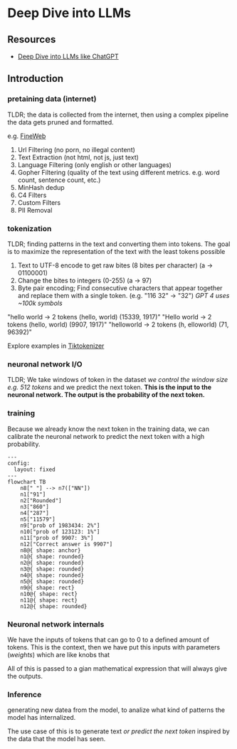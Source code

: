 # Deep Dive into LLMs

## Resources
- [Deep Dive into LLMs like ChatGPT](https://www.youtube.com/watch?v=7xTGNNLPyMI&list=WL)


## Introduction

### pretaining data (internet)

TLDR; the data is collected from the internet, then using a complex pipeline the data gets pruned and formatted.

e.g. [FineWeb](https://www.youtube.com/redirect?event=video_description&redir_token=QUFFLUhqbnRWa3hWRDZxXzlpYURVekxZdlZibnloQ1RFUXxBQ3Jtc0trMWJzaXl5cmRqYlAwVXhVOHBIS2dRLWUzUkFQQUphY0VQNF9hVHd1RGl5RjI4NmZjdkc5NV8xc21wM0c5V1dZdnBGX3h0Zzk0M1FySEJVdFBUSnJQZUN1NW1zWGY5TDJoRm9IUDcwYm9VSTJfYm41NA&q=https%3A%2F%2Fhuggingface.co%2Fspaces%2FHuggingFaceFW%2Fblogpost-fineweb-v1&v=7xTGNNLPyMI)
1. Url Filtering (no porn, no illegal content)
2. Text Extraction (not html, not js, just text)
3. Language Filtering (only english or other languages)
4. Gopher Filtering (quality of the text using different metrics. e.g. word count, sentence count, etc.)
5. MinHash dedup
6. C4 Filters
7. Custom Filters
8. PII Removal

### tokenization

TLDR; finding patterns in the text and converting them into tokens.
The goal is to maximize the representation of the text with the least tokens possible

1. Text to UTF-8 encode to get raw bites (8 bites per character) (a -> 01100001)
2. Change the bites to integers (0-255) (a -> 97)
3. Byte pair encoding; Find consecutive characters that appear together and replace them with a single token.
(e.g. "116 32" -> "32")
_GPT 4 uses ~100k symbols_

"hello world -> 2 tokens (hello, world) (15339, 1917)"
"Hello world -> 2 tokens (hello, world) (9907, 1917)"
"helloworld -> 2 tokens (h, elloworld) (71, 96392)"


Explore examples in [Tiktokenizer](https://tiktokenizer.vercel.app/)

### neuronal network I/O

TLDR; We take windows of token in the dataset _we control the window size e.g. 512 tokens_ and we predict the next token.
**This is the input to the neuronal network. The output is the probability of the next token.**

### training

Because we already know the next token in the training data, we can calibrate the neuronal network to predict the next token with a high probability.

```mermaid
---
config:
  layout: fixed
---
flowchart TB
    n8[" "] --> n7(["NN"])
    n1["91"]
    n2["Rounded"]
    n3["860"]
    n4["287"]
    n5["11579"]
    n9["prob of 1983434: 2%"]
    n10["prob of 123123: 1%"]
    n11["prob of 9907: 3%"]
    n12["Correct answer is 9907"]
    n8@{ shape: anchor}
    n1@{ shape: rounded}
    n2@{ shape: rounded}
    n3@{ shape: rounded}
    n4@{ shape: rounded}
    n5@{ shape: rounded}
    n9@{ shape: rect}
    n10@{ shape: rect}
    n11@{ shape: rect}
    n12@{ shape: rounded}

```


### Neuronal network internals
We have the inputs of tokens that can go to 0 to a defined amount of tokens.
This is the context, then we have put this inputs with parameters (_weights_) which are like knobs that

All of this is passed to a gian mathematical expression that will always give the outputs.


### Inference
generating new datea from the model, to analize what kind of patterns the model has internalized.

The use case of this is to generate text _or predict the next token_ inspired by the data that the model has seen.


